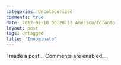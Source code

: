 ```yaml
---
categories: Uncategorized
comments: true
date: 2017-02-10 00:28:13 America/Toronto
layout: post
tags: Untagged
title: "Innominate"
---
```


I made a post&hellip; Comments are enabled&hellip;
